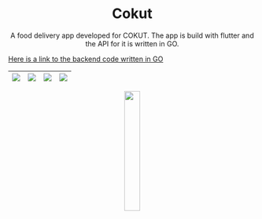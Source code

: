 <h1 align="center"> Cokut </h1>

<p align="center"> A food delivery app developed for COKUT. The app is build with flutter and the API for it is written in GO. </p>

 <a href="https://github.com/incrypto32/cokut-server"> 
   Here is a link to the backend code written in GO
  </a>

| <img src="https://play-lh.googleusercontent.com/Rwv4QegSGkuCWrXXCdQ-57h0-LQcY79TsTS7pMMkOKuV1eqzGi6fWPh4NRORj96_UPuf=w1920-h975-rw" /> | <img src="https://play-lh.googleusercontent.com/dSMA0Tu-cHRkajCQPAobnsiiS9FSmQLTBy-HYJo1P2Bp73OkDG70OxS4HHTJL9SHRtk=w1920-h975-rw" /> | <img src="https://play-lh.googleusercontent.com/_R8WNj3hxI79FsKXeJJ1w0iwrjdwCB_FVXDwLhRC48LDnk33-qf2iGyfDmtwO4Uqku8=w1920-h975-rw" /> | <img src="https://play-lh.googleusercontent.com/mIx9mZJH0EgvMyFRhqgkniYvEEnr9jbyHajOA6RLKvN7EHShQAneRbKjjzQ580tIdn8=w1920-h975-rw" /> | 
| ---| ----| -- | -- |

<p align="center">
  <a href="https://play.google.com/store/apps/details?id=cokut.cokut&hl=en_IN&gl=US"> 
    <img src="https://raw.githubusercontent.com/steverichey/google-play-badge-svg/266d2b2df26f10d3c00b8129a0bd9f6da6b19f00/img/en_get.svg" width=25%/> 
  </a>
<!-- [Download on Playstore](https://play.google.com/store/apps/details?id=cokut.cokut&hl=en_IN&gl=US) -->
</p>
